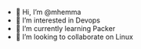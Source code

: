 - 👋 Hi, I’m @mhemma
- 👀 I’m interested in Devops
- 🌱 I’m currently learning Packer
- 💞️ I’m looking to collaborate on Linux


<!---
mhemma/mhemma is a ✨ special ✨ repository because its `README.md` (this file) appears on your GitHub profile.
You can click the Preview link to take a look at your changes.
--->
